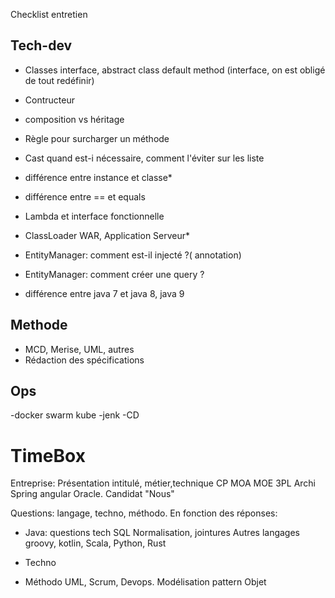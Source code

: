 Checklist entretien

Tech-dev
----
- Classes interface, abstract class default method (interface, on est obligé de tout redéfinir)
- Contructeur
- composition vs héritage
- Règle pour surcharger un méthode
- Cast quand est-i nécessaire,  comment l'éviter sur les liste

- différence entre instance et classe*
- différence entre == et equals
- Lambda et interface fonctionnelle

- ClassLoader WAR, Application Serveur*
- EntityManager: comment est-il injecté ?( annotation)
- EntityManager: comment créer une query ?

- différence entre java 7 et java 8, java 9

Methode
-------
- MCD, Merise, UML, autres
- Rédaction des spécifications


Ops
---
-docker swarm kube
-jenk
-CD



TimeBox
=======
Entreprise:
    Présentation intitulé, métier,technique
    CP MOA MOE
    3PL
    Archi Spring angular Oracle.
Candidat
"Nous"

Questions: langage, techno, méthodo.
En fonction des réponses:
- Java: questions tech
  SQL Normalisation, jointures
  Autres langages groovy, kotlin, Scala, Python, Rust
- Techno

- Méthodo UML, Scrum, Devops. Modélisation pattern Objet 
 
